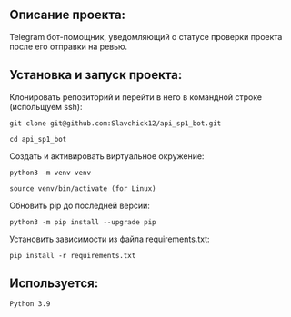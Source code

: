 ## Описание проекта:
Telegram бот-помощник, уведомляющий о статусе проверки проекта после его отправки на ревью.

## Установка и запуск проекта:
Клонировать репозиторий и перейти в него в командной строке (испольщуем ssh):
```
git clone git@github.com:Slavchick12/api_sp1_bot.git
```
```
cd api_sp1_bot
```
Cоздать и активировать виртуальное окружение:
```
python3 -m venv venv
```
```
source venv/bin/activate (for Linux)
```
Обновить pip до последней версии:
```
python3 -m pip install --upgrade pip
```
Установить зависимости из файла requirements.txt:
```
pip install -r requirements.txt
```


## Используется:
```
Python 3.9
```
